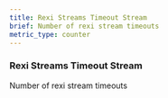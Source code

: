 ```yaml
---
title: Rexi Streams Timeout Stream
brief: Number of rexi stream timeouts
metric_type: counter
---
```

### Rexi Streams Timeout Stream

Number of rexi stream timeouts